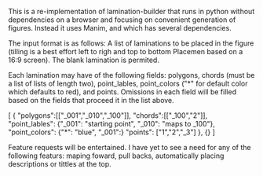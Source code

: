This is a re-implementation of lamination-builder that runs in python without dependencies on a browser and focusing on convenient generation of figures. Instead it uses Manim, and which has several dependencies. 

The input format is as follows: A list of laminations to be placed in the figure (tilling is a best effort left to righ and top to bottom Placemen based on a 16:9 screen). The blank lamination is permited.

Each lamination may have of the following fields: polygons, chords (must be a list of lists of length two), point_lables, point_colors ("*" for default color which defaults to red), and points. Omissions in each field will be filled based on the fields that proceed it in the list above. 

[
  {
    "polygons":[["_001","_010","_100"]],
    "chords":[["_100","2"]],
    "point_lables": {"_001": "starting point", "_010": "maps to _100"},
    "point_colors": {"*": "blue", "_001":}
    "points": ["1","2","_3"]
  },
  {}
]

Feature requests will be entertained. I have yet to see a need for any of the following featurs: maping foward, pull backs, automatically placing descriptions or tittles at the top.
